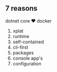 ## 7 reasons
dotnet core ❤ docker

1. xplat
1. runtime
1. self-contained
1. cli-first
1. packages
1. console app's
1. configuration